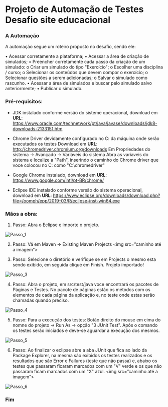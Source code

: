 

# Projeto de Automação de Testes Desafio site educacional

### A Automação
A automação segue um roteiro proposto no desafio, sendo ele:

• Acessar corretamente a plataforma; 
• Acessar a área de criação de simulados; 
• Preencher corretamente cada passo da criação de um simulado: 
  o Criar um simulado do tipo "Exercício"; 
  o Escolher uma disciplina / curso;
  o Selecionar os conteúdos que devem compor 
  o exercício; 
  o Selecionar questões a serem adicionadas; 
  o Salvar o simulado como rascunho. 
• Acessar a área de simulados e buscar pelo simulado salvo anteriormente; 
• Publicar o simulado. 

### Pré-requisitos: 
 - JDK instalado conforme versão do sisteme operacional, download em  
 **URL**: https://www.oracle.com/technetwork/pt/java/javase/downloads/jdk8-downloads-2133151.htm
 
 - Chrome Driver devidamente configurado no C: da máquina onde serão executados os testes
   Download em  **URL**: http://chromedriver.chromium.org/downloads
   Em Propriedades do sistema -> Avançado -> Variáveis do sistema Abra as variaveis do sistema e localize a "Path", inserindo o caminho do Chrome driver que voce colocou no C: como "C:\chromedriver"
   
  - Google Chrome instalado, download em  **URL**: https://www.google.com/intl/pt-BR/chrome/
  
  - Eclipse IDE instalado conforme versão do sistema operacional, download em
   **URL**: https://www.eclipse.org/downloads/download.php?file=/oomph/epp/2019-03/R/eclipse-inst-win64.exe
     
### Mãos a obra: 
1. Passo: Abra o Eclipse e importe o projeto.

![Passo_1](https://user-images.githubusercontent.com/29817238/58355215-02baff80-7e4a-11e9-841c-c35040044c75.png)

2. Passo: Vá em Maven -> Existing Maven Projects
<img src=”caminho até a imagem”>

3. Passo: Selecione o diretório e verifique se em Projects o mesmo esta sendo exibido, em seguida clique em Finish. 
Projeto importado!

![Passo_3](https://user-images.githubusercontent.com/29817238/58355277-3564f800-7e4a-11e9-9ee3-5d085d6e757c.png)

4. Passo: Abra o projeto, em src/test/java voce encontrará os pacotes de Páginas e Testes. No pacote de páginas estão os métodos com os elementos de cada página da aplicação e, no teste onde estas serão chamadas quando preciso.

![Passo_4](https://user-images.githubusercontent.com/29817238/58355304-4e6da900-7e4a-11e9-8ed0-dfa4408a32ad.png)

5. Passo: Para a execução dos testes: Botão direito do mouse em cima do nomne do projeto -> Run As -> opção "3 JUnit Test". Após o comando os testes serão iniciados e deve-se aguardar a execução dos mesmos.

![Passo_5](https://user-images.githubusercontent.com/29817238/58355331-65140000-7e4a-11e9-8c04-08d416b9d08d.png)

6. Passo: Ao finalizar o eclipse abre a aba JUnit que fica ao lado da Package Explorer, na mesma são exibidos os testes realizados e os resultados que são Error e Failures (teste que não passa) e, abaixo os testes que passaram ficaram marcados com um "V" verde e os que não passaram ficam marcados com um "X" azul. 
<img src=”caminho até a imagem”>

![Passo_6](https://user-images.githubusercontent.com/29817238/58355337-6e9d6800-7e4a-11e9-8b5a-2cf28ec54af4.png)

### Fim
